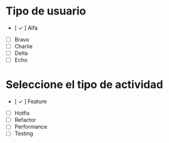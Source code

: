 # Tipo de usuario
- [ ✓ ] Alfa
- [ ] Bravo 
- [ ] Charlie
- [ ] Delta
- [ ] Echo

# Seleccione el tipo de actividad
- [ ✓ ] Feature
- [ ] Hotfix
- [ ] Refactor
- [ ] Performance
- [ ] Testing